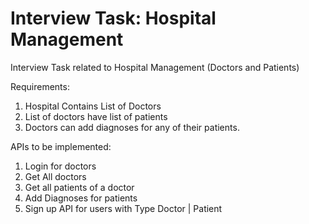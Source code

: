 # Interview Task: Hospital Management
Interview Task related to Hospital Management (Doctors and Patients)

Requirements:
1. Hospital Contains List of Doctors
2. List of doctors have list of patients
3. Doctors can add diagnoses for any of their patients.

APIs to be implemented:
1. Login for doctors
2. Get All doctors
3. Get all patients of a doctor
4. Add Diagnoses for patients
5. Sign up API for users with Type Doctor | Patient
